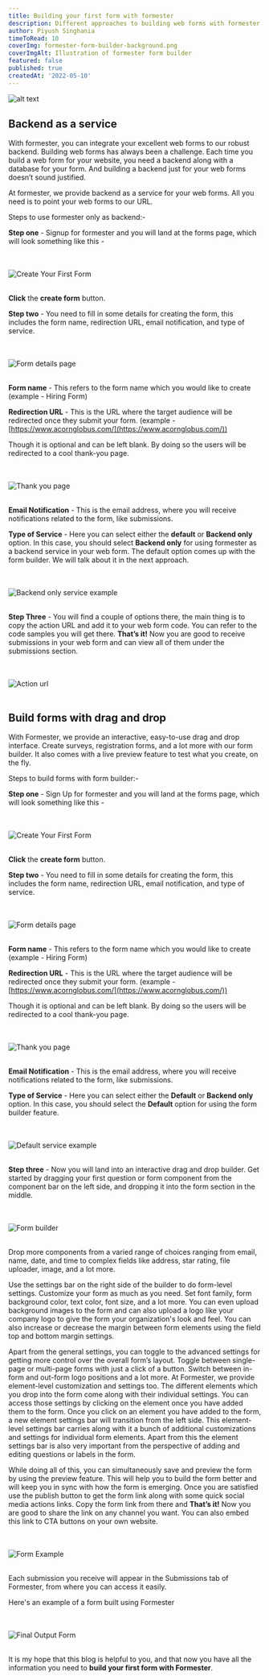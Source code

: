 ```yaml
---
title: Building your first form with formester
description: Different approaches to building web forms with formester
author: Piyush Singhania
timeToRead: 10
coverImg: formester-form-builder-background.png
coverImgAlt: Illustration of formester form builder
featured: false
published: true
createdAt: '2022-05-10'
---
```


![alt text](https://formester.com/formester-form-builder-background.png)

## Backend as a service

With formester, you can integrate your excellent web forms to our robust backend. Building web forms has always been a challenge. Each time you build a web form for your website, you need a backend along with a database for your form. And building a backend just for your web forms doesn’t sound justified.

At formester, we provide backend as a service for your web forms. All you need is to point your web forms to our URL.

Steps to use formester only as backend:-

**Step one** - Signup for formester and you will land at the forms page, which will look something like this -

<br><br>
![Create Your First Form](/blogs/building-your-first-form-with-formester/create-your-first-form.png)
<br><br>

**Click** the **create form** button.

**Step two** - You need to fill in some details for creating the form, this includes the form name, redirection URL, email notification, and type of service.

<br><br>
![Form details page](/blogs/building-your-first-form-with-formester/form-details.png)
<br><br>

**Form name** - This refers to the form name which you would like to create  
(example - Hiring Form)
	
**Redirection URL** - This is the URL where the target audience will be redirected once they submit your form. 
(example - [https://www.acornglobus.com/](https://www.acornglobus.com/))

Though it is optional and can be left blank. By doing so the users will be redirected to a cool thank-you page.

<br><br>
![Thank you page](/blogs/building-your-first-form-with-formester/thank-you.png)
<br><br>

**Email Notification** - This is the email address, where you will receive notifications related to the form, like submissions.

**Type of Service** - Here you can select either the **default** or **Backend only** option. In this case, you should select **Backend only** for using formester as a backend service in your web form. The default option comes up with the form builder. We will talk about it in the next approach.

<br><br>
![Backend only service example](/blogs/building-your-first-form-with-formester/service-one-example.png)
<br><br>

**Step Three** - You will find a couple of options there, the main thing is to copy the action URL and add it to your web form code. You can refer to the code samples you will get there. **That’s it!** Now you are good to receive submissions in your web form and can view all of them under the submissions section.

<br><br>
![Action url](/blogs/building-your-first-form-with-formester/action-url.png)
<br><br>

## Build forms with drag and drop

With Formester, we provide an interactive, easy-to-use drag and drop interface. Create surveys, registration forms, and a lot more with our form builder. It also comes with a live preview feature to test what you create, on the fly.

Steps to build forms with form builder:-

**Step one** - Sign Up for formester and you will land at the forms page, which will look something like this -

<br><br>
![Create Your First Form](/blogs/building-your-first-form-with-formester/create-your-first-form.png)
<br><br>

**Click** the **create form** button.

**Step two** - You need to fill in some details for creating the form, this includes the form name, redirection URL, email notification, and type of service.

<br><br>
![Form details page](/blogs/building-your-first-form-with-formester/form-details.png)
<br><br>

**Form name** - This refers to the form name which you would like to create  
(example - Hiring Form)
	
**Redirection URL** - This is the URL where the target audience will be redirected once they submit your form. 
(example - [https://www.acornglobus.com/](https://www.acornglobus.com/))

Though it is optional and can be left blank. By doing so the users will be redirected to a cool thank-you page.

<br><br>
![Thank you page](/blogs/building-your-first-form-with-formester/thank-you.png)
<br><br>

**Email Notification** - This is the email address, where you will receive notifications related to the form, like submissions.

**Type of Service** - Here you can select either the **Default** or **Backend only** option. In this case, you should select the **Default** option for using the form builder feature.

<br><br>
![Default service example](/blogs/building-your-first-form-with-formester/service-two-example.png)
<br><br>

**Step three** - Now you will land into an interactive drag and drop builder. Get started by dragging your first question or form component from the component bar on the left side, and dropping it into the form section in the middle.

<br><br>
![Form builder](/blogs/building-your-first-form-with-formester/builder.png)
<br><br>

Drop more components from a varied range of choices ranging from email, name, date, and time to complex fields like address, star rating, file uploader, image, and a lot more.

Use the settings bar on the right side of the builder to do form-level settings. Customize your form as much as you need. Set font family, form background color, text color, font size, and a lot more. 
You can even upload background images to the form and can also upload a logo like your company logo to give the form your organization's look and feel.
You can also increase or decrease the margin between form elements using the field top and bottom margin settings.

Apart from the general settings, you can toggle to the advanced settings for getting more control over the overall form’s layout. Toggle between single-page or multi-page forms with just a click of a button.
Switch between in-form and out-form logo positions and a lot more. 
At Formester, we provide element-level customization and settings too. The different elements which you drop into the form come along with their individual settings. You can access those settings by clicking on the element once you have added them to the form. Once you click on an element you have added to the form, a new element settings bar will transition from the left side. This element-level settings bar carries along with it a bunch of additional customizations and settings for individual form elements. Apart from this the element settings bar is also very important from the perspective of adding and editing questions or labels in the form.

While doing all of this, you can simultaneously save and preview the form by using the preview feature. This will help you to build the form better and will keep you in sync with how the form is emerging. 
Once you are satisfied use the publish button to get the form link along with some quick social media actions links. Copy the form link from there and **That’s it!** Now you are good to share the link on any channel you want. You can also embed this link to CTA buttons on your own website.

<br><br>
![Form Example](/blogs/building-your-first-form-with-formester/form-example.png)
<br><br>

Each submission you receive will appear in the Submissions tab of Formester, from where you can access it easily.

Here's an example of a form built using Formester

<br><br>
![Final Output Form](/blogs/building-your-first-form-with-formester/final-form.png)
<br><br>

It is my hope that this blog is helpful to you, and that now you have all the information you need to **build your first form with Formester**.